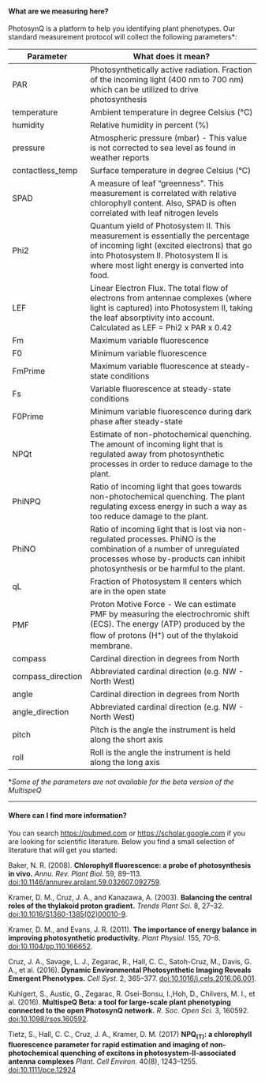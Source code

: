 #### What are we measuring here?
PhotosynQ is a platform to help you identifying plant phenotypes. Our standard measurement protocol will collect the following parameters*:

| Parameter | What does it mean? |
| ---------- | ------- |
| PAR | Photosynthetically active radiation. Fraction of the incoming light (400 nm to 700 nm) which can be utilized to drive photosynthesis|
|temperature| Ambient temperature in degree Celsius (°C)|
|humidity| Relative humidity in percent (%)|
|pressure| Atmospheric pressure (mbar) - This value is not corrected to sea level as found in weather reports|
|contactless_temp|Surface temperature in degree Celsius (°C)|
|SPAD | A measure of leaf “greenness”. This measurement is correlated with relative chlorophyll content. Also, SPAD is often correlated with leaf nitrogen levels|
|Phi2 |Quantum yield of Photosystem II. This measurement is essentially the percentage of incoming light (excited electrons) that go into Photosystem II. Photosystem II is where most light energy is converted into food.|
|LEF|Linear Electron Flux. The total flow of electrons from antennae complexes (where light is captured) into Photosystem II, taking the leaf absorptivity into account. Calculated as LEF = Phi2 x PAR x 0.42|
|Fm|Maximum variable fluorescence|
|F0|Minimum variable fluorescence|
|FmPrime|Maximum variable fluorescence at steady-state conditions|
|Fs|Variable fluorescence at steady-state conditions|
|F0Prime|Minimum variable fluorescence during dark phase after steady-state|
|NPQt | Estimate of non-photochemical quenching. The amount of incoming light that is regulated away from photosynthetic processes in order to reduce damage to the plant.|
|PhiNPQ|Ratio of incoming light that goes towards non-photochemical quenching. The plant regulating excess energy in such a way as too reduce damage to the plant.|
|PhiNO|Ratio of incoming light that is lost via non-regulated processes. PhiNO is the combination of a number of unregulated processes whose by-products can inhibit photosynthesis or be harmful to the plant.|
|qL|Fraction of Photosystem II centers which are in the open state|
|PMF| Proton Motive Force - We can estimate PMF by measuring the electrochromic shift (ECS). The energy (ATP) produced by the flow of protons (H<sup>+</sup>) out of the thylakoid membrane.|
|compass|Cardinal direction in degrees from North|
|compass_direction|Abbreviated cardinal direction (e.g. NW - North West)|
|angle|Cardinal direction in degrees from North|
|angle_direction|Abbreviated cardinal direction (e.g. NW - North West)|
|pitch|Pitch is the angle the instrument is held along the short axis|
|roll|Roll is the angle the instrument is held along the long axis|

\**Some of the parameters are not available for the beta version of the MultispeQ*

***

#### Where can I find more information?
You can search <https://pubmed.com> or <https://scholar.google.com> if you are looking for scientific literature. Below you find a small selection of literature that will get you started:

Baker, N. R. (2008). **Chlorophyll fluorescence: a probe of photosynthesis in vivo.** *Annu. Rev. Plant Biol.* 59, 89–113. [doi:10.1146/annurev.arplant.59.032607.092759].

Kramer, D. M., Cruz, J. A., and Kanazawa, A. (2003). **Balancing the central roles of the thylakoid proton gradient.** *Trends Plant Sci.* 8, 27–32. [doi:10.1016/S1360-1385(02)00010-9].

Kramer, D. M., and Evans, J. R. (2011). **The importance of energy balance in improving photosynthetic productivity.** *Plant Physiol.* 155, 70–8. [doi:10.1104/pp.110.166652].

Cruz, J. A., Savage, L. J., Zegarac, R., Hall, C. C., Satoh-Cruz, M., Davis, G. A., et al. (2016). **Dynamic Environmental Photosynthetic Imaging Reveals Emergent Phenotypes.** *Cell Syst.* 2, 365–377. [doi:10.1016/j.cels.2016.06.001].

Kuhlgert, S., Austic, G., Zegarac, R. Osei-Bonsu, I.,Hoh, D., Chilvers, M. I., et al. (2016). **MultispeQ Beta: a tool for large-scale plant phenotyping connected to the open PhotosynQ network.** *R. Soc. Open Sci.* 3, 160592. [doi:10.1098/rsos.160592].

Tietz, S., Hall, C. C., Cruz, J. A., Kramer, D. M. (2017) **NPQ<sub>(T)</sub>: a chlorophyll fluorescence parameter for rapid estimation and imaging of non-photochemical quenching of excitons in photosystem-II-associated antenna complexes** *Plant. Cell Environ.* 40(8), 1243–1255. [doi:10.1111/pce.12924]

[doi:10.1146/annurev.arplant.59.032607.092759]: https://dx.doi.org/10.1146/annurev.arplant.59.032607.092759

[doi:10.1016/S1360-1385(02)00010-9]: https://dx.doi.org/10.1016/S1360-1385(02)00010-9

[doi:10.1104/pp.110.166652]: https://dx.doi.org/10.1104/pp.110.166652

[doi:10.1016/j.cels.2016.06.001]: https://dx.doi.org/10.1016/j.cels.2016.06.001

[doi:10.1098/rsos.160592]: https://dx.doi.org/10.1098/rsos.160592

[doi:10.1111/pce.12924]: https://dx.doi.org/10.1111/pce.12924